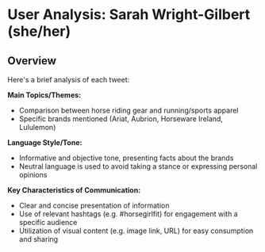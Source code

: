 # User Analysis: Sarah Wright-Gilbert (she/her)

## Overview

Here's a brief analysis of each tweet:

**Main Topics/Themes:**

* Comparison between horse riding gear and running/sports apparel
* Specific brands mentioned (Ariat, Aubrion, Horseware Ireland, Lululemon)

**Language Style/Tone:**

* Informative and objective tone, presenting facts about the brands
* Neutral language is used to avoid taking a stance or expressing personal opinions

**Key Characteristics of Communication:**

* Clear and concise presentation of information
* Use of relevant hashtags (e.g. #horsegirlfit) for engagement with a specific audience
* Utilization of visual content (e.g. image link, URL) for easy consumption and sharing
